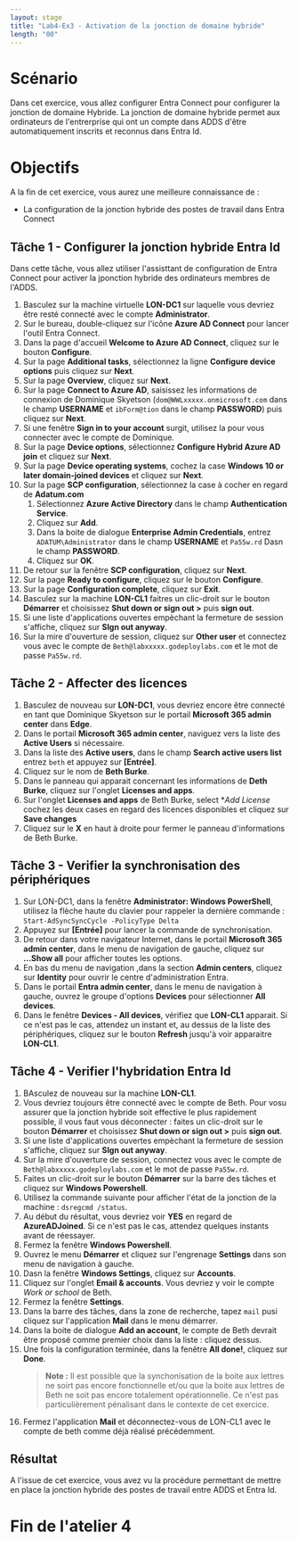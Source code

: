 ```yaml
---
layout: stage
title: "Lab4-Ex3 - Activation de la jonction de domaine hybride"
length: "00"
---
```

# Scénario
Dans cet exercice, vous allez configurer Entra Connect pour configurer la jonction de domaine Hybride. La jonction de domaine hybride permet aux ordinateurs de l'entrerprise qui ont un compte dans ADDS d'être automatiquement inscrits et reconnus dans Entra Id.

# Objectifs
A la fin de cet exercice, vous aurez une meilleure connaissance de :
- La configuration de la jonction hybride des postes de travail dans Entra Connect

## Tâche 1 - Configurer la jonction hybride Entra Id
Dans cette tâche, vous allez utiliser l'assisttant de configuration de Entra Connect pour activer la jponction hybride des ordinateurs membres de l'ADDS.
1. Basculez sur la machine virtuelle **LON-DC1** sur laquelle vous devriez être resté connecté avec le compte **Administrator**.
1. Sur le bureau, double-cliquez sur l'icône **Azure AD Connect** pour lancer l'outil Entra Connect.
1. Dans la page d'accueil **Welcome to Azure AD Connect**, cliquez sur le bouton **Configure**.
1. Sur la page **Additional tasks**, sélectionnez la ligne **Configure device options** puis cliquez sur **Next**.
1. Sur la page **Overview**, cliquez sur **Next**.
1. Sur la page **Connect to Azure AD**, saisissez les informations de connexion de Dominique Skyetson (```dom@WWLxxxxx.onmicrosoft.com``` dans le champ **USERNAME** et ```ibForm@tion``` dans le champ **PASSWORD**) puis cliquez sur **Next**.
1. Si une fenêtre **Sign in to your account** surgit, utilisez la pour vous connecter avec le compte de Dominique.
1. Sur la page **Device options**, sélectionnez **Configure Hybrid Azure AD join** et cliquez sur **Next**.
1. Sur la page **Device operating systems**, cochez la case **Windows 10 or later domain-joined devices** et cliquez sur **Next**.
1. Sur la page **SCP configuration**, sélectionnez la case à cocher en regard de **Adatum.com**
	1. Sélectionnez **Azure Active Directory** dans le champ **Authentication Service**.
	1. Cliquez sur **Add**.
	1. Dans la boite de dialogue **Enterprise Admin Credentials**, entrez ```ADATUM\Administrator``` dans le champ **USERNAME** et ```Pa55w.rd``` Dasn le champ **PASSWORD**.
	1. Cliquez sur **OK**.
1. De retour sur la fenêtre **SCP configuration**, cliquez sur **Next**.
1. Sur la page **Ready to configure**, cliquez sur le bouton **Configure**.
1. Sur la page **Configuration complete**, cliquez sur **Exit**.
1. Basculez sur la machine **LON-CL1** faitres un clic-droit sur le bouton **Démarrer** et choisissez **Shut down or sign out >** puis **sign out**.
1. Si une liste d'applications ouvertes empèchant la fermeture de session s'affiche, cliquez sur **SIgn out anyway**.
1. Sur la mire d'ouverture de session, cliquez sur **Other user** et connectez vous avec le compte de  ```Beth@labxxxxx.godeploylabs.com``` et le mot de passe ```Pa55w.rd```.

## Tâche 2 - Affecter des licences
1. Basculez de nouveau sur **LON-DC1**, vous devriez encore être connecté en tant que Dominique Skyetson sur le portail **Microsoft 365 admin center** dans **Edge**.
1. Dans le portail **Microsoft 365 admin center**, naviguez vers la liste des **Active Users** si nécessaire.
1. Dans la liste des **Active users**, dans le champ **Search active users list** entrez ```beth``` et appuyez sur **[Entrée]**.
1. Cliquez sur le nom de **Beth Burke**.
1. Dans le panneau qui apparait concernant les informations de **Deth Burke**, cliquez sur l'onglet **Licenses and apps**.
1. Sur l'onglet **Licenses and apps** de Beth Burke, select **Add License* cochez les deux cases en regard des licences disponibles et cliquez sur **Save changes**
1. Cliquez sur le **X** en haut à droite pour fermer le panneau d'informations de Beth Burke.

## Tâche 3 - Verifier la synchronisation des périphériques
1. Sur LON-DC1, dans la fenêtre **Administrator: Windows PowerShell**, utilisez la flèche haute du clavier pour rappeler la dernière commande :  
   ```Start-AdSyncSyncCycle -PolicyType Delta```
1. Appuyez sur **[Entrée]** pour lancer la commande de synchronisation.
1. De retour dans votre navigateur Internet, dans le portail **Microsoft 365 admin center**, dans le menu de navigation de gauche, cliquez sur **...Show all** pour afficher toutes les options.
1. En bas du menu de navigation ,dans la section **Admin centers**, cliquez sur **Identity** pour ouvrir le centre d'administration Entra.
1. Dans le portail **Entra admin center**, dans le menu de navigation à gauche, ouvrez le groupe d'options **Devices** pour sélectionner **All devices**.
1. Dans le fenêtre **Devices - All devices**, vérifiez que **LON-CL1** apparait. Si ce n'est pas le cas, attendez un instant et, au dessus de la liste des périphériques, cliquez sur le bouton **Refresh** jusqu'à voir apparaitre **LON-CL1**.

## Tâche 4 - Verifier l'hybridation Entra Id
1. BAsculez de nouveau sur la machine **LON-CL1**.
1. Vous devriez toujours être connecté avec le compte de Beth. Pour vosu assurer que la jonction hybride soit effective le plus rapidement possible, il vous faut vous déconnecter : faites un clic-droit sur le bouton **Démarrer** et choisissez **Shut down or sign out >** puis **sign out**.
1. Si une liste d'applications ouvertes empèchant la fermeture de session s'affiche, cliquez sur **SIgn out anyway**.
1. Sur la mire d'ouverture de session, connectez vous avec le compte de  ```Beth@labxxxxx.godeploylabs.com``` et le mot de passe ```Pa55w.rd```.
1. Faites un clic-droit sur le bouton **Démarrer** sur la barre des tâches et cliquez sur **Windows Powershell**.
1. Utilisez la commande suivante pour afficher l'état de la jonction de la machine : ```dsregcmd /status```.
1. Au début du résultat, vous devriez voir **YES** en regard de **AzureADJoined**. Si ce n'est pas le cas, attendez quelques instants avant de réessayer.
1. Fermez la fenêtre **Windows Powershell**.
1. Ouvrez le menu **Démarrer** et cliquez sur l'engrenage **Settings** dans son menu de navigation à gauche.
1. Dasn la fenêtre **Windows Settings**, cliquez sur **Accounts**.
1. Cliquez sur l'onglet **Email & accounts**. Vous devriez y voir le compte *Work or school* de Beth.
1. Fermez la fenêtre **Settings**.
1. Dans la barre des tâches, dans la zone de recherche, tapez ```mail``` pusi cliquez sur l'application **Mail** dans le menu démarrer.
1. Dans la boite de dialogue **Add an account**, le compte de Beth devrait être proposé comme premier choix dans la liste : cliquez dessus.
1. Une fois la configuration terminée, dans la fenêtre **All done!**, cliquez sur **Done**.
	>**Note :** Il est possible que la synchonisation de la boite aux lettres ne soirt pas encore fonctionnelle et/ou que la boite aux lettres de Beth ne soit pas encore totalement opérationnelle. Ce n'est pas particulièrement pénalisant dans le contexte de cet exercice.
1. Fermez l'application **Mail** et déconnectez-vous de LON-CL1 avec le compte de beth comme déjà réalisé précédemment.

## Résultat
A l'issue de cet exercice, vous avez vu la procédure permettant de mettre en place la jonction hybride des postes de travail entre ADDS et Entra Id.

# Fin de l'atelier 4